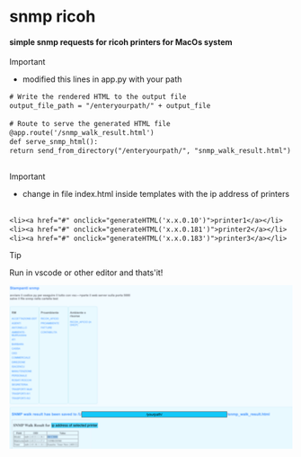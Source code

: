 # snmp ricoh


#### simple snmp requests for ricoh printers for MacOs system



> [!IMPORTANT]
>
> 
>- modified this lines in app.py with your path
```
# Write the rendered HTML to the output file
output_file_path = "/enteryourpath/" + output_file

# Route to serve the generated HTML file
@app.route('/snmp_walk_result.html')
def serve_snmp_html():
return send_from_directory("/enteryourpath/", "snmp_walk_result.html")


```
> [!IMPORTANT]
> - change in file index.html inside templates with the ip address of printers
```

<li><a href="#" onclick="generateHTML('x.x.0.10')">printer1</a></li>
<li><a href="#" onclick="generateHTML('x.x.0.181')">printer2</a></li>
<li><a href="#" onclick="generateHTML('x.x.0.183')">printer3</a></li>
```

> [!TIP]
> Run in vscode or other editor and thats'it!



![Screenshot of a comment on a GitHub issue showing an image, added in the Markdown, of an Octocat smiling and raising a tentacle.](https://github.com/pepo087/test/blob/main/snmp_screen.png)

